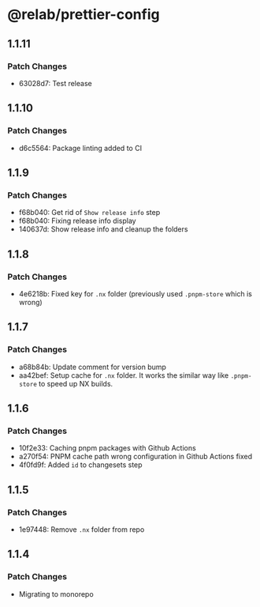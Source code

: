 # @relab/prettier-config

## 1.1.11

### Patch Changes

- 63028d7: Test release

## 1.1.10

### Patch Changes

- d6c5564: Package linting added to CI

## 1.1.9

### Patch Changes

- f68b040: Get rid of `Show release info` step
- f68b040: Fixing release info display
- 140637d: Show release info and cleanup the folders

## 1.1.8

### Patch Changes

- 4e6218b: Fixed key for `.nx` folder (previously used `.pnpm-store` which is wrong)

## 1.1.7

### Patch Changes

- a68b84b: Update comment for version bump
- aa42bef: Setup cache for `.nx` folder.
  It works the similar way like `.pnpm-store` to speed up NX builds.

## 1.1.6

### Patch Changes

- 10f2e33: Caching pnpm packages with Github Actions
- a270f54: PNPM cache path wrong configuration in Github Actions fixed
- 4f0fd9f: Added `id` to changesets step

## 1.1.5

### Patch Changes

- 1e97448: Remove `.nx` folder from repo

## 1.1.4

### Patch Changes

- Migrating to monorepo
